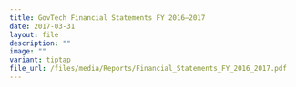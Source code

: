 ```yaml
---
title: GovTech Financial Statements FY 2016–2017
date: 2017-03-31
layout: file
description: ""
image: ""
variant: tiptap
file_url: /files/media/Reports/Financial_Statements_FY_2016_2017.pdf
---
```

